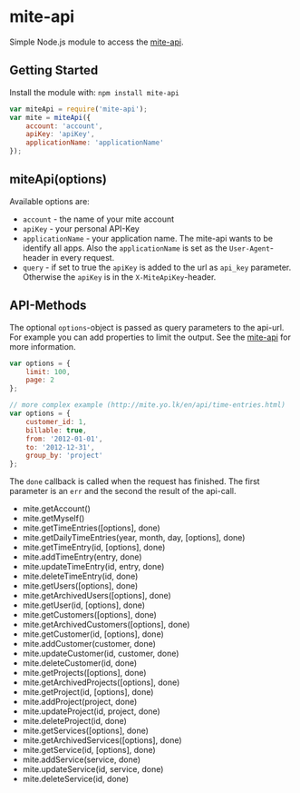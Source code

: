 # mite-api

Simple Node.js module to access the [mite-api](http://mite.yo.lk/en/api/).

## Getting Started
Install the module with: `npm install mite-api`

```javascript
var miteApi = require('mite-api');
var mite = miteApi({
    account: 'account',
    apiKey: 'apiKey',
    applicationName: 'applicationName'
});
```

## miteApi(options)

Available options are:

* `account` - the name of your mite account
* `apiKey` - your personal API-Key
* `applicationName` - your application name. The mite-api wants to be identify all apps. Also the `applicationName` is set as the `User-Agent`-header in every request.
* `query` - if set to true the `apiKey` is added to the url as `api_key` parameter. Otherwise the `apiKey` is in the `X-MiteApiKey`-header.

## API-Methods

The optional `options`-object is passed as query parameters to the api-url. For example you can add properties to limit the output. See the [mite-api](http://mite.yo.lk/en/api/) for more information.

```javascript
var options = {
    limit: 100,
    page: 2
};

// more complex example (http://mite.yo.lk/en/api/time-entries.html)
var options = {
    customer_id: 1,
    billable: true,
    from: '2012-01-01',
    to: '2012-12-31',
    group_by: 'project'
};
```

The `done` callback is called when the request has finished. The first parameter is an `err` and the second the result of the api-call.

* mite.getAccount()
* mite.getMyself()
* mite.getTimeEntries([options], done)
* mite.getDailyTimeEntries(year, month, day, [options], done)
* mite.getTimeEntry(id, [options], done)
* mite.addTimeEntry(entry, done)
* mite.updateTimeEntry(id, entry, done)
* mite.deleteTimeEntry(id, done)
* mite.getUsers([options], done)
* mite.getArchivedUsers([options], done)
* mite.getUser(id, [options], done)
* mite.getCustomers([options], done)
* mite.getArchivedCustomers([options], done)
* mite.getCustomer(id, [options], done)
* mite.addCustomer(customer, done)
* mite.updateCustomer(id, customer, done)
* mite.deleteCustomer(id, done)
* mite.getProjects([options], done)
* mite.getArchivedProjects([options], done)
* mite.getProject(id, [options], done)
* mite.addProject(project, done)
* mite.updateProject(id, project, done)
* mite.deleteProject(id, done)
* mite.getServices([options], done)
* mite.getArchivedServices([options], done)
* mite.getService(id, [options], done)
* mite.addService(service, done)
* mite.updateService(id, service, done)
* mite.deleteService(id, done)

